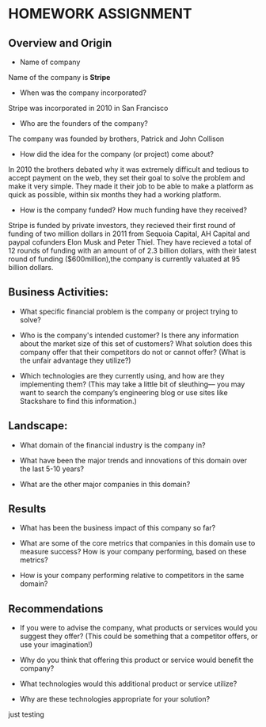 # HOMEWORK ASSIGNMENT

## Overview and Origin

* Name of company

Name of the company is **Stripe**

* When was the company incorporated?

Stripe was incorporated in 2010 in San Francisco 

* Who are the founders of the company?

The company was founded by brothers, Patrick and John Collison

* How did the idea for the company (or project) come about?

In 2010 the brothers debated why it was extremely difficult and tedious to accept payment on the web, they set their goal to solve the problem and make it very simple. 
They made it their job to be able to make a platform as quick as possible, within six months they had a working platform. 

* How is the company funded? How much funding have they received?

Stripe is funded by private investors, they recieved their first round of funding of two million dollars in 2011 from Sequoia Capital, AH Capital and paypal cofunders Elon Musk and Peter Thiel. 
They have recieved a total of 12 rounds of funding with an amount of of 2.3 billion dollars, with their latest round of funding ($600million),the company is currently valuated at 95 billion dollars. 

## Business Activities:

* What specific financial problem is the company or project trying to solve?

* Who is the company's intended customer?  Is there any information about the market size of this set of customers?
What solution does this company offer that their competitors do not or cannot offer? (What is the unfair advantage they utilize?)

* Which technologies are they currently using, and how are they implementing them? (This may take a little bit of sleuthing–– you may want to search the company’s engineering blog or use sites like Stackshare to find this information.)


## Landscape:

* What domain of the financial industry is the company in?

* What have been the major trends and innovations of this domain over the last 5-10 years?

* What are the other major companies in this domain?


## Results

* What has been the business impact of this company so far?

* What are some of the core metrics that companies in this domain use to measure success? How is your company performing, based on these metrics?

* How is your company performing relative to competitors in the same domain?


## Recommendations

* If you were to advise the company, what products or services would you suggest they offer? (This could be something that a competitor offers, or use your imagination!)

* Why do you think that offering this product or service would benefit the company?

* What technologies would this additional product or service utilize?

* Why are these technologies appropriate for your solution?


just testing 
